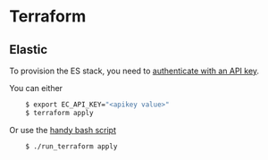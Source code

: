 # Terraform

## Elastic

To provision the ES stack, you need to [authenticate with an API key](https://registry.terraform.io/providers/elastic/ec/latest/docs#authentication).

You can either
```BASH
    $ export EC_API_KEY="<apikey value>"
    $ terraform apply
```

Or use the [handy bash script](./run_terraform.sh)
```BASH
    $ ./run_terraform apply
```
